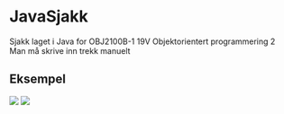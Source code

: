 # JavaSjakk
Sjakk laget i Java for OBJ2100B-1 19V Objektorientert programmering 2<br>
Man må skrive inn trekk manuelt
## Eksempel
![](https://tarves.no/gif/javaSjakk.PNG)
![](https://tarves.no/gif/javaSjakk2.PNG)

